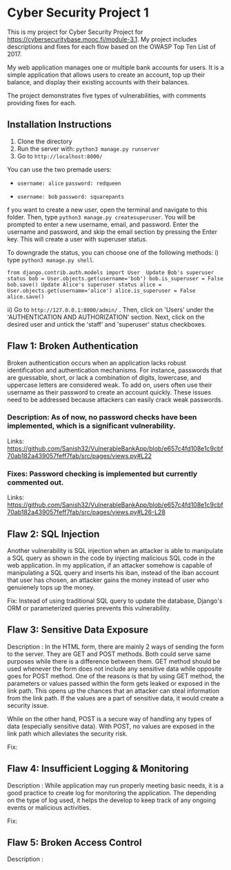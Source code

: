 # Cyber Security Project 1

This is my project for Cyber Security Project for https://cybersecuritybase.mooc.fi/module-3.1. My project includes descriptions and fixes for each flow based on the OWASP Top Ten List of 2017.

My web application manages one or multiple bank accounts for users. It is a simple application that allows users to create an account, top up their balance, and display their existing accounts with their balances.

The project demonstrates five types of vulnerabilities, with comments providing fixes for each.

## Installation Instructions

1. Clone the directory
2. Run the server with: ``python3 manage.py runserver``
3. Go to ``http://localhost:8000/``

You can use the two premade users:

- ``username: alice``
``password: redqueen``

- ``username: bob``
``password: squarepants``

f you want to create a new user, open the terminal and navigate to this folder. Then, type ``python3 manage.py createsuperuser``. You will be prompted to enter a new username, email, and password. Enter the username and password, and skip the email section by pressing the Enter key. This will create a user with superuser status. 

To downgrade the status, you can choose one of the following methods:
i) type ``python3 manage.py shell``. 

``
from django.contrib.auth.models import User 
Update Bob's superuser status
bob = User.objects.get(username='bob')
bob.is_superuser = False
bob.save()
Update Alice's superuser status
alice = User.objects.get(username='alice')
alice.is_superuser = False
alice.save()
``

ii) Go to ``http://127.0.0.1:8000/admin/`` . Then, click on 'Users' under the 'AUTHENTICATION AND AUTHORIZATION' section. Next, click on the desired user and untick the 'staff' and 'superuser' status checkboxes.

## Flaw 1: Broken Authentication
Broken authentication occurs when an application lacks robust identification and authentication mechanisms. For instance, passwords that are guessable, short, or lack a combination of digits, lowercase, and uppercase letters are considered weak. To add on, users often use their username as their password to create an account quickly. These issues need to be addressed because attackers can easily crack weak passwords.

### Description: As of now, no password checks have been implemented, which is a significant vulnerability. 
Links: https://github.com/Sanish32/VulnerableBankApp/blob/e657c4fd108e1c9cbf70ab182a439057feff7fab/src/pages/views.py#L22

### Fixes: Password checking is implemented but currently commented out.
Links: https://github.com/Sanish32/VulnerableBankApp/blob/e657c4fd108e1c9cbf70ab182a439057feff7fab/src/pages/views.py#L26-L28

## Flaw 2: SQL Injection
Another vulnerability is SQL injection when an attacker is able to manipulate a SQL query as shown in the code by injecting malicious SQL code in the web application. In my application, if an attacker somehow is capable of manipulating a SQL query and inserts his iban, instead of the iban account that user has chosen, an attacker gains the money instead of user who genuienely tops up the money. 

Fix: Instead of using traditional SQL query to update the database, Django's ORM or parameterized queries prevents this vulnerability.

## Flaw 3: Sensitive Data Exposure
Description : In the HTML form, there are mainly 2 ways of sending the form to the server. They are GET and POST methods. Both could serve same purposes while there is a difference between them. GET method should be used whenever the form does not include any sensitive data while opposite goes for POST method. One of the reasons is that by using GET method, the parameters or values passed within the form gets leaked or exposed in the link path. This opens up the chances that an attacker can steal information from the link path. If the values are a part of sensitive data, it would create a security issue. 

While on the other hand, POST is a secure way of handling any types of data (especially sensitive data). With POST, no values are exposed in the link path which alleviates the security risk.

Fix: 

## Flaw 4: Insufficient Logging & Monitoring
Description : While application may run properly meeting basic needs, it is a good practice to create log for monitoring the application. The depending on the type of log used, it helps the develop to keep track of any ongoing events or malicious activities. 

Fix: 

## Flaw 5: Broken Access Control
Description : 


